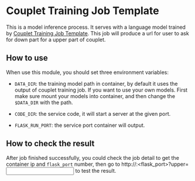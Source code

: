 # Couplet Training Job Template

This is a model inference process. It serves with a language model trained by [Couplet Training Job Template](https://int.openpai.org/plugin.html?index=0#/market_detail?itemId=2). This job will produce a url for user to ask for down part for a upper part of couplet.

## How to use

When use this module, you should set three environment variables:

- ```DATA_DIR```: the training model path in container, by default it uses the output of couplet training job. If you want to use your own models. First make sure mount your models into container, and then change the ```$DATA_DIR``` with the path.

- ```CODE_DIR```: the service code, it will start a server at the given port.

- ```FLASK_RUN_PORT```: the service port container will output.

## How to check the result

After job finished successfully, you could check the job detail to get the container ip and ```flask_port``` number, then go to http://<ip>:<flask_port>?upper=<input> to test the result.
